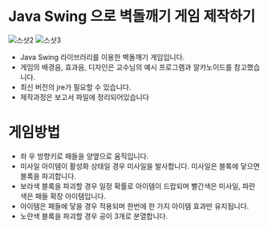 
# Java Swing 으로 벽돌깨기 게임 제작하기

![스샷2](https://github.com/user-attachments/assets/a6126a82-2eef-4ebf-a3d8-99242e4e2731)
![스샷3](https://github.com/user-attachments/assets/b3a303b9-8870-4096-aae9-7eb443adca00)

- Java Swing 라이브러리를 이용한 벽돌깨기 게임입니다.
- 게임의 배경음, 효과음, 디자인은 교수님의 예시 프로그램과 알카노이드를 참고했습니다.
- 최신 버전의 jre가 필요할 수 있습니다.
- 제작과정은 보고서 파일에 정리되어있습니다

# 게임방법
- 좌 우 방향키로 패들을 양옆으로 움직입니다.
- 미사일 아이템이 활성화 상태일 경우 미사일을 발사합니다. 미사일은 블록에 닿으면 블록을 파괴합니다.
- 보라색 블록을 파괴할 경우 일정 확률로 아이템이 드랍되며 빨간색은 미사일, 파란색은 패들 확장 아이템입니다.
- 아이템은 패들에 닿을 경우 적용되며 한번에 한 가지 아이템 효과만 유지됩니다.
- 노란색 블록을 파괴할 경우 공이 3개로 분열합니다. 
